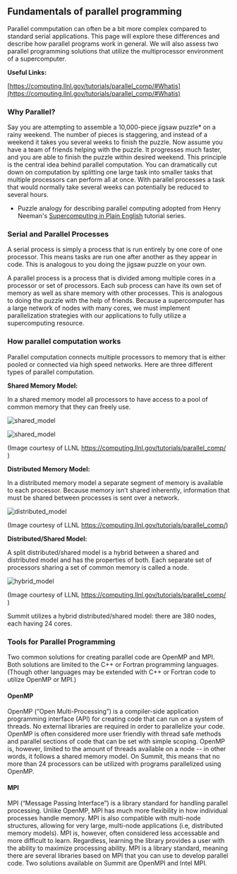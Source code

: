 ## Fundamentals of parallel programming

Parallel commputation can often be a bit more complex compared to
standard serial applications. This page will explore these differences and describe how parallel programs work in general.
We will also assess two parallel programming solutions that utilize the multiprocessor environment of a supercomputer.

__Useful Links:__

[https://computing.llnl.gov/tutorials/parallel_comp/#Whatis](https://computing.llnl.gov/tutorials/parallel_comp/#Whatis)

### Why Parallel?

Say you are attempting to assemble a 10,000-piece jigsaw puzzle* on
a rainy weekend. The number of pieces is staggering, and instead of a
weekend it takes you several weeks to finish the puzzle. Now assume
you have a team of friends helping with the puzzle. It progresses much faster,
and you are able to finish the puzzle within desired weekend. This
principle is the central idea behind parallel computation. You can
dramatically cut down on computation by splitting one large task into
smaller tasks that multiple processors can perform all at once. With
parallel processes a task that would normally take several weeks can
potentially be reduced to several hours.

* Puzzle analogy for describing parallel computing adopted from Henry
  Neeman's [Supercomputing in Plain
  English](http://www.oscer.ou.edu/education.php) tutorial series.

### Serial and Parallel Processes

A serial process is simply a process that is run entirely by one core
of one processor. This means tasks are run one after another as they
appear in code. This is analogous to you doing the jigsaw puzzle on
your own.  

A parallel process is a process that is divided among
multiple cores in a processor or set of processors. Each sub process
can have its own set of memory as well as share memory with other
processes. This is analogous to doing the puzzle with the help of
friends. Because a supercomputer has a large network of nodes with many
cores, we must implement parallelization strategies with our applications 
to fully utilize a supercomputing resource.

### How parallel computation works

Parallel computation connects multiple processors to memory that is
either pooled or connected via high speed networks. Here are three
different types of parallel computation.

__Shared Memory Model:__

In a shared memory model all processors to have access to a pool of
common memory that they can freely use.

![](https://computing.llnl.gov/tutorials/parallel_comp/images/shared_mem.gif "shared_model")

![shared_model](https://computing.llnl.gov/tutorials/parallel_comp/images/shared_mem.gif)

(Image courtesy of LLNL <https://computing.llnl.gov/tutorials/parallel_comp/> )

__Distributed Memory Model:__

In a distributed memory model a separate segment of memory is
available to each processor.  Because memory isn’t shared inherently,
information that must be shared between processes is sent over a
network.

![](https://computing.llnl.gov/tutorials/parallel_comp/images/distributed_mem.gif "distributed_model")

(Image courtesy of LLNL <https://computing.llnl.gov/tutorials/parallel_comp/>)

__Distributed/Shared Model:__

A split distributed/shared model is a hybrid between a shared and
distributed model and has the properties of both. Each separate set of
processors sharing a set of common memory is called a node.

![](https://computing.llnl.gov/tutorials/parallel_comp/images/hybrid_mem2.gif "hybrid_model")

(Image courtesy of LLNL <https://computing.llnl.gov/tutorials/parallel_comp/> )

Summit utilizes a hybrid distributed/shared model: there are 380
nodes, each having 24 cores.

### Tools for Parallel Programming

Two common solutions for creating parallel code are OpenMP and
MPI. Both solutions are limited to the C++ or Fortran programming
languages. (Though other languages may be extended with C++ or Fortran
code to utilize OpenMP or MPI.)

#### OpenMP

OpenMP (“Open Multi-Processing”) is a compiler-side application
programming interface (API) for creating code that can run on a system
of threads. No external libraries are required in order to parallelize
your code. OpenMP is often considered more user friendly with thread
safe methods and parallel sections of code that can be set with simple
scoping.  OpenMP is, however, limited to the amount of threads
available on a node -- in other words, it follows a shared memory
model. On Summit, this means that no more than 24 processors can be
utilized with programs parallelized using OpenMP.

#### MPI

MPI (“Message Passing Interface”) is a library standard for handling
parallel processing. Unlike OpenMP, MPI has much more flexibility in
how individual processes handle memory. MPI is also compatible with
multi-node structures, allowing for very large, multi-node
applications (i.e, distributed memory models). MPI is, however, often
considered less accessable and more difficult to learn. Regardless, learning the library
provides a user with the ability to maximize processing ability. MPI
is a library standard, meaning there are several libraries based on
MPI that you can use to develop parallel code. Two solutions available
on Summit are OpenMPI and Intel MPI.
